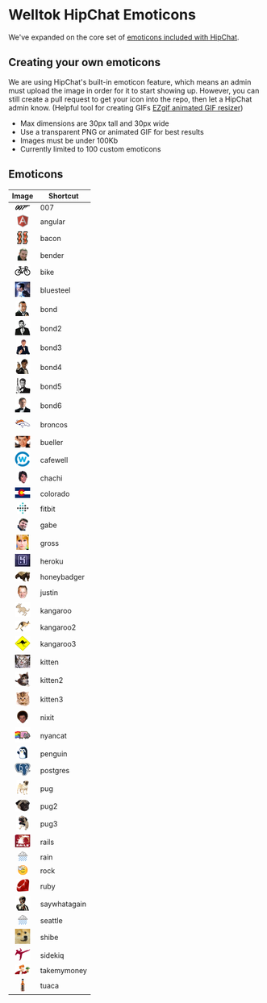 # Welltok HipChat Emoticons

We've expanded on the core set of [emoticons included with HipChat](http://hipchat-emoticons.nyh.name).

## Creating your own emoticons

We are using HipChat's built-in emoticon feature, which means an admin must upload the image in order for it to start showing up. However, you can still create a pull request to get your icon into the repo, then let a HipChat admin know. (Helpful tool for creating GIFs [EZgif animated GIF resizer](http://ezgif.com/resize))

* Max dimensions are 30px tall and 30px wide
* Use a transparent PNG or animated GIF for best results
* Images must be under 100Kb
* Currently limited to 100 custom emoticons

## Emoticons

| Image                                       | Shortcut      |
| :-----------------------------------------: | ------------- |
| ![007](emoticons/007.png)                   | 007           |
| ![angular](emoticons/angular.png)           | angular       |
| ![bacon](emoticons/bacon.png)               | bacon         |
| ![bender](emoticons/bender.png)             | bender        |
| ![bike](emoticons/bike.png)                 | bike          |
| ![bluesteel](emoticons/bluesteel.gif)       | bluesteel     |
| ![bond](emoticons/bond.png)                 | bond          |
| ![bond2](emoticons/bond2.png)               | bond2         |
| ![bond3](emoticons/bond3.png)               | bond3         |
| ![bond4](emoticons/bond4.png)               | bond4         |
| ![bond5](emoticons/bond5.png)               | bond5         |
| ![bond6](emoticons/bond6.png)               | bond6         |
| ![broncos](emoticons/broncos.png)           | broncos       |
| ![bueller](emoticons/bueller.png)           | bueller       |
| ![cafewell](emoticons/cafewell.png)         | cafewell      |
| ![chachi](emoticons/chachi.png)             | chachi        |
| ![colorado](emoticons/colorado.png)         | colorado      |
| ![fitbit](emoticons/fitbit.png)             | fitbit        |
| ![gabe](emoticons/gabe.png)                 | gabe          |
| ![gross](emoticons/gross.gif)               | gross         |
| ![heroku](emoticons/heroku.png)             | heroku        |
| ![honeybadger](emoticons/honeybadger.png)   | honeybadger   |
| ![justin](emoticons/justin.png)             | justin        |
| ![kangaroo](emoticons/kangaroo.png)         | kangaroo      |
| ![kangaroo2](emoticons/kangaroo2.png)       | kangaroo2     |
| ![kangaroo3](emoticons/kangaroo3.png)       | kangaroo3     |
| ![kitten](emoticons/kitten.png)             | kitten        |
| ![kitten2](emoticons/kitten2.png)           | kitten2       |
| ![kitten3](emoticons/kitten3.png)           | kitten3       |
| ![nixit](emoticons/nixit.png)               | nixit         |
| ![nyancat](emoticons/nyancat.gif)           | nyancat       |
| ![penguin](emoticons/penguin.gif)           | penguin       |
| ![postgres](emoticons/postgres.png)         | postgres      |
| ![pug](emoticons/pug.png)                   | pug           |
| ![pug2](emoticons/pug2.png)                 | pug2          |
| ![pug3](emoticons/pug3.png)                 | pug3          |
| ![rails](emoticons/rails.png)               | rails         |
| ![rain](emoticons/rain.gif)                 | rain          |
| ![rock](emoticons/rock.gif)                 | rock          |
| ![ruby](emoticons/ruby.png)                 | ruby          |
| ![saywhatagain](emoticons/saywhatagain.png) | saywhatagain  |
| ![seattle](emoticons/seattle.gif)           | seattle       |
| ![shibe](emoticons/shibe.gif)               | shibe         |
| ![sidekiq](emoticons/sidekiq.png)           | sidekiq       |
| ![takemymoney](emoticons/takemymoney.png)   | takemymoney   |
| ![tuaca](emoticons/tuaca.png)               | tuaca         |
